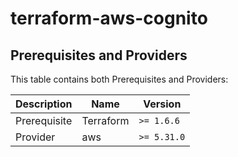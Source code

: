 # terraform-aws-cognito

## Prerequisites and Providers

This table contains both Prerequisites and Providers:

| Description   | Name      | Version     |
|---------------|-----------|-------------|
| Prerequisite  | Terraform | `>= 1.6.6`  |
| Provider      | aws       | `>= 5.31.0` |
